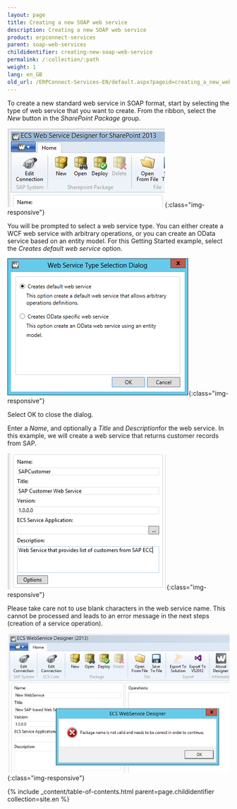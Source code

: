 ```yaml
---
layout: page
title: Creating a new SOAP web service
description: Creating a new SOAP web service
product: erpconnect-services
parent: soap-web-services
childidentifier: creating-new-soap-web-service
permalink: /:collection/:path
weight: 1
lang: en_GB
old_url: /ERPConnect-Services-EN/default.aspx?pageid=creating_a_new_web_service
---
```


To create a new standard web service in SOAP format, start by selecting the type of web service that you want to create.
From the ribbon, select the *New* button in the *SharePoint Package* group.

![WSD-NewPackage](/img/content/WSD-NewPackage.PNG){:class="img-responsive"}

You will be prompted to select a web service type.
You can either create a WCF web service with arbitrary operations, or you can create an OData service based on an entity model.
For this Getting Started example, select the *Creates default web service* option.

![WSD-WebServiceType](/img/content/WSD-WebServiceType.PNG){:class="img-responsive"}

Select OK to close the dialog.

Enter a *Name*, and optionally a *Title* and *Description*for the web service. In this example, we will create a web service that returns customer records from SAP.

![WSD-WSName](/img/content/WSD-WSName.PNG){:class="img-responsive"}

Please take care not to use blank characters in the web service name. This cannot be processed and leads to an error message in the next steps (creation of a service operation).      

![WSD-WSName2](/img/content/WSD-WSName2.png){:class="img-responsive"}


{% include _content/table-of-contents.html parent=page.childidentifier collection=site.en %}